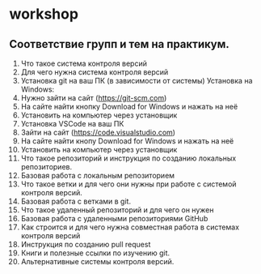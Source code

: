# workshop

## Соответствие групп и тем на практикум.

1. Что такое система контроля версий
2. Для чего нужна система контроля версий
3. Установка git на ваш ПК (в зависимости от системы)
Установка на Windows:
 1. Нужно зайти на сайт (https://git-scm.com)
 2. На сайте найти кнопку Download for Windows и нажать на неё
 3. Установить на компьютер через установщик
4. Установка VSCode на ваш ПК
 1. Зайти на сайт (https://code.visualstudio.com)
 2. На сайте найти кнопу Download for Windows и нажать на неё
 3. Установить на компьютер через установщик 
5. Что такое репозиторий и инструкция по созданию локальных репозиториев.
6. Базовая работа с локальным репозиторием
7. Что такое ветки и для чего они нужны при работе с системой контроля версий.
8. Базовая работа с ветками в git.
9. Что такое удаленный репозиторий и для чего он нужен
10. Базовая работа с удаленными репозиториями GitHub
11. Как строится и для чего нужна совместная работа в системах контроля версий
12. Инструкция по созданию pull request
13. Книги и полезные ссылки по изучению git.
14. Альтернативные системы контроля версий.
